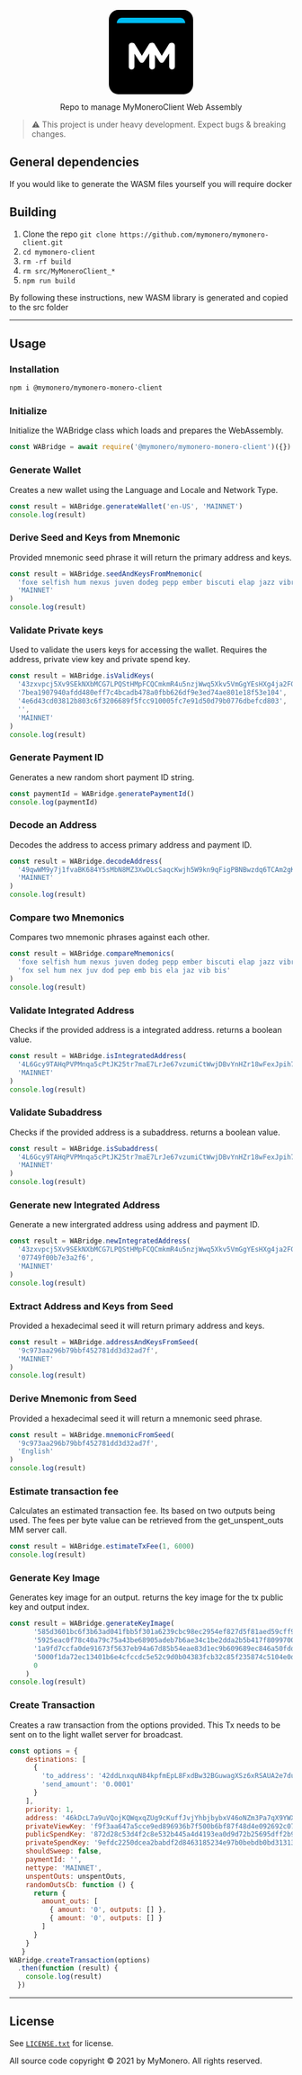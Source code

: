 <p align="center">
  <svg width="150" height="150" viewBox="0 0 150 150" fill="none" xmlns="http://www.w3.org/2000/svg">
<path fill-rule="evenodd" clip-rule="evenodd" d="M0 17.648C0 7.90128 7.43852 0 16.6257 0H133.374C142.556 0 150 7.90602 150 17.648V132.352C150 142.099 142.561 150 133.374 150H16.6257C7.4436 150 0 142.094 0 132.352V17.648Z" fill="black"/>
<path fill-rule="evenodd" clip-rule="evenodd" d="M35.4404 100.954C35.4404 103.754 37.6404 105.954 40.4404 105.954C43.2404 105.954 45.5071 103.754 45.5071 100.954V77.7544L54.3738 91.4211C55.4404 93.0211 56.7738 94.0211 58.6404 94.0211C60.5071 94.0211 61.8404 93.0211 62.9071 91.4211L71.9071 77.5544V100.821C71.9071 103.621 74.1738 105.954 76.9738 105.954C79.8404 105.954 82.1071 103.688 82.1071 100.821V63.7544C82.1071 60.8878 79.8404 58.6211 76.9738 58.6211H75.8404C73.7738 58.6211 72.3071 59.4878 71.2404 61.2211L58.7738 81.4878L46.3738 61.2878C45.4404 59.7544 43.9071 58.6211 41.7071 58.6211H40.5738C37.7071 58.6211 35.4404 60.8878 35.4404 63.7544V100.954Z" fill="white"/>
<path fill-rule="evenodd" clip-rule="evenodd" d="M80.9104 100.954V77.7544L89.777 91.4211C90.8437 93.0211 92.177 94.0211 94.0437 94.0211C95.9103 94.0211 97.2437 93.0211 98.3103 91.4211L107.31 77.5544V100.821C107.31 103.621 109.577 105.954 112.377 105.954C115.244 105.954 117.51 103.688 117.51 100.821V63.7544C117.51 60.8878 115.244 58.6211 112.377 58.6211H111.244C109.177 58.6211 107.71 59.4878 106.644 61.2211L94.177 81.4878L81.777 61.2878C80.8437 59.7544 79.3104 58.6211 77.1104 58.6211C77.1104 58.6211 80.9104 103.754 80.9104 100.954Z" fill="white"/>
<path d="M14.0625 23.4375C14.0625 18.2598 18.2598 14.0625 23.4375 14.0625H126.563C131.74 14.0625 135.938 18.2598 135.938 23.4375V23.4375H14.0625V23.4375Z" fill="#00BDF4"/>
</svg>
</p>

<p align="center">
  Repo to manage MyMoneroClient Web Assembly
</p>

> :warning: This project is under heavy development. Expect bugs & breaking changes.

## General dependencies
If you would like to generate the WASM files yourself you will require docker

## Building

1. Clone the repo `git clone https://github.com/mymonero/mymonero-client.git`
1. `cd mymonero-client`
1. `rm -rf build`
1. `rm src/MyMoneroClient_*`
1. `npm run build`

By following these instructions, new WASM library is generated and copied to the src folder

-----

## Usage

### Installation

```bash
npm i @mymonero/mymonero-monero-client
```

### Initialize

Initialize the WABridge class which loads and prepares the WebAssembly.

```js
const WABridge = await require('@mymonero/mymonero-monero-client')({})
```

### Generate Wallet

Creates a new wallet using the Language and Locale and Network Type.

```js
const result = WABridge.generateWallet('en-US', 'MAINNET')
console.log(result)
```

### Derive Seed and Keys from Mnemonic

Provided mnemonic seed phrase it will return the primary address and keys.

```js
const result = WABridge.seedAndKeysFromMnemonic(
  'foxe selfish hum nexus juven dodeg pepp ember biscuti elap jazz vibrate biscui',
  'MAINNET'
)
console.log(result)
```

### Validate Private keys

Used to validate the users keys for accessing the wallet.
Requires the address, private view key and private spend key.

```js
const result = WABridge.isValidKeys(
  '43zxvpcj5Xv9SEkNXbMCG7LPQStHMpFCQCmkmR4u5nzjWwq5Xkv5VmGgYEsHXg4ja2FGRD5wMWbBVMijDTqmmVqm93wHGkg',
  '7bea1907940afdd480eff7c4bcadb478a0fbb626df9e3ed74ae801e18f53e104',
  '4e6d43cd03812b803c6f3206689f5fcc910005fc7e91d50d79b0776dbefcd803',
  '',
  'MAINNET'
)
console.log(result)
```

### Generate Payment ID

Generates a new random short payment ID string. 

```js
const paymentId = WABridge.generatePaymentId()
console.log(paymentId)
```

### Decode an Address

Decodes the address to access primary address and payment ID.

```js
const result = WABridge.decodeAddress(
  '49qwWM9y7j1fvaBK684Y5sMbN8MZ3XwDLcSaqcKwjh5W9kn9qFigPBNBwzdq6TCAm2gKxQWrdZuEZQBMjQodi9cNRHuCbTr',
  'MAINNET'
)
console.log(result)
```

### Compare two Mnemonics

Compares two mnemonic phrases against each other. 

```js
const result = WABridge.compareMnemonics(
  'foxe selfish hum nexus juven dodeg pepp ember biscuti elap jazz vibrate biscui',
  'fox sel hum nex juv dod pep emb bis ela jaz vib bis'
)
console.log(result)
```
### Validate Integrated Address

Checks if the provided address is a integrated address. returns a boolean value.

```js
const result = WABridge.isIntegratedAddress(
  '4L6Gcy9TAHqPVPMnqa5cPtJK25tr7maE7LrJe67vzumiCtWwjDBvYnHZr18wFexJpih71Mxsjv8b7EpQftpB9NjPaL41VrjstLM5WevLZx', 
  'MAINNET'
)
console.log(result)
```

### Validate Subaddress

Checks if the provided address is a subaddress. returns a boolean value.

```js
const result = WABridge.isSubaddress(
  '4L6Gcy9TAHqPVPMnqa5cPtJK25tr7maE7LrJe67vzumiCtWwjDBvYnHZr18wFexJpih71Mxsjv8b7EpQftpB9NjPaL41VrjstLM5WevLZx', 
  'MAINNET'
)
console.log(result)
```

### Generate new Integrated Address

Generate a new intergrated address using address and payment ID.

```js
const result = WABridge.newIntegratedAddress(
  '43zxvpcj5Xv9SEkNXbMCG7LPQStHMpFCQCmkmR4u5nzjWwq5Xkv5VmGgYEsHXg4ja2FGRD5wMWbBVMijDTqmmVqm93wHGkg',
  '07749f00b7e3a2f6',
  'MAINNET'
)
console.log(result)
```

### Extract Address and Keys from Seed

Provided a hexadecimal seed it will return primary address and keys.

```js
const result = WABridge.addressAndKeysFromSeed(
  '9c973aa296b79bbf452781dd3d32ad7f', 
  'MAINNET'
)
console.log(result)
```

### Derive Mnemonic from Seed

Provided a hexadecimal seed it will return a mnemonic seed phrase.

```js
const result = WABridge.mnemonicFromSeed(
  '9c973aa296b79bbf452781dd3d32ad7f',
  'English'
)
console.log(result)
```

### Estimate transaction fee

Calculates an estimated transaction fee. Its based on two outputs being used.
The fees per byte value can be retrieved from the get_unspent_outs MM server call. 

```js
const result = WABridge.estimateTxFee(1, 6000)
console.log(result)
```

### Generate Key Image

Generates key image for an output. returns the key image for the tx public key and output index.

```js
const result = WABridge.generateKeyImage(
      '585d3601bc6f3b63ad041fbb5f301a6239cbc98ec2954ef827d5f81aed59cff9',
      '5925eac0f78c40a79c75a43be68905adeb7b6ae34c1be2dda2b5b417f8099700',
      '1a9fd7ccfa0de91673f5637eb94a67d85b54eae83d1ec9b609689ec846a50fdd',
      '5000f1da72ec13401b6e4cfccdc5e52c9d0b04383fcb32c85f235874c5104e0d',
      0
    )
console.log(result)
```

### Create Transaction

Creates a raw transaction from the options provided. 
This Tx needs to be sent on to the light wallet server for broadcast.

```js
const options = {
    destinations: [
      { 
        'to_address': '42ddLnxquN84kpfmEpL8FxdBw32BGuwagXSz6xRSAUA2e7dupTS1FxP3vo1iPBA2doHPwJUpE7WVCMutnfwVMtVAKoaEA8X', 
        'send_amount': '0.0001'
      }
    ],
    priority: 1,
    address: '46kDcL7a9uVQojKQWqxqZUg9cKuffJvjYhbjbybxV46oNZm3Pa7qX9YWXC6vjAnyr3NrMFWvGjj7GUNVrQM9itGC5npKFD8',
    privateViewKey: 'f9f3aa647a5cce9ed896936b7f500b6bf87f48d4e092692c07fe824743a2d402',
    publicSpendKey: '872d28c53d4f2c8e532b445a4d4193ea0d9d72b25695dff2b98bfd82e113cc80',
    privateSpendKey: '9efdc2250dcea2babdf2d8463185234e97b0bebdb0bd313134254316b708f40f',
    shouldSweep: false,
    paymentId: '',
    nettype: 'MAINNET',
    unspentOuts: unspentOuts,
    randomOutsCb: function () {
      return {
        amount_outs: [
          { amount: '0', outputs: [] },
          { amount: '0', outputs: [] }
        ]
      }
    }
   }
WABridge.createTransaction(options)
  .then(function (result) {
    console.log(result)
  })
```

-----

## License

See [`LICENSE.txt`](LICENSE.txt) for license.

All source code copyright © 2021 by MyMonero. All rights reserved.
